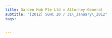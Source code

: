 ```yaml
---
title: Garden Hub Pte Ltd v Attorney-General 
subtitle: "[2012] SGHC 20 / 31\_January\_2012"
tags:


---
```


